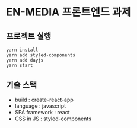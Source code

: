 # EN-MEDIA 프론트엔드 과제


## 프로젝트 실행


```
yarn install
yarn add styled-components
yarn add dayjs
yarn start
```
 

## 기술 스택

- build : create-react-app
- language : javascript
- SPA framework : react
- CSS in JS : styled-components


